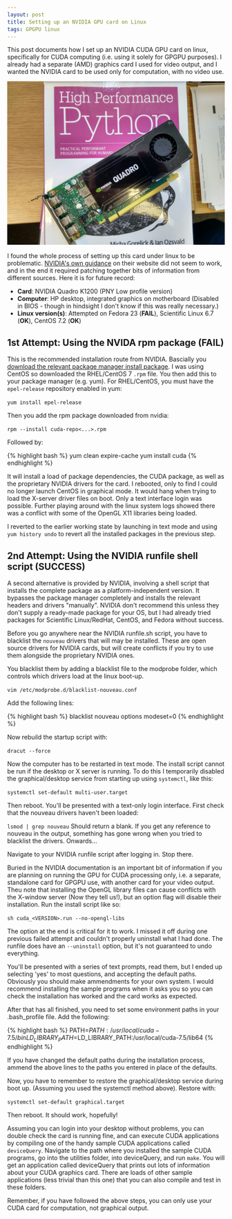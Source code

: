```yaml
---
layout: post
title: Setting up an NVIDIA GPU card on Linux
tags: GPGPU linux
---
```


This post documents how I set up an NVIDIA CUDA GPU card on linux, specifically for CUDA computing (i.e. using it solely for GPGPU purposes). I already had a separate (AMD) graphics card I used for video output, and I wanted the NVIDIA card to be used only for computation, with no video use.

![Time for some PyCUDA...after hours trying to set the thing up](/images/IMG_20160806_132707.jpg)

I found the whole process of setting up this card under linux to be problematic. [NVIDIA's own guidance](http://docs.nvidia.com/cuda/cuda-getting-started-guide-for-linux/#axzz4IzSIPWBM) on their website did not seem to work, and in the end it required patching together bits of information from different sources. Here it is for future record:

* **Card**: NVIDIA Quadro K1200 (PNY Low profile version)
* **Computer**: HP desktop, integrated graphics on motherboard (Disabled in BIOS - though in hindsight I don't know if this was really necessary.)
* **Linux version(s)**: Attempted on Fedora 23 (**FAIL**), Scientific Linux 6.7 (**OK**), CentOS 7.2 (**OK**)

## 1st Attempt: Using the NVIDA rpm package (**FAIL**)

This is the recommended installation route from NVIDIA. Bascially you [download the relevant package manager install package](https://developer.nvidia.com/cuda-downloads). I was using CentOS so downloaded the RHEL/CentOS 7 `.rpm` file. You then add this to your package manager (e.g. yum). For RHEL/CentOS, you must have the `epel-release` repository enabled in yum:

`yum install epel-release`

Then you add the rpm package downloaded from nvidia:

`rpm --install cuda-repo<...>.rpm`

Followed by:

{% highlight bash %}
yum clean expire-cache
yum install cuda
{% endhighlight %}

It will install a load of package dependencies, the CUDA package, as well as the proprietary NVIDIA drivers for the card. I rebooted, only to find I could no longer launch CentOS in graphical mode. It would hang when trying to load the X-server driver files on boot. Only a text interface login was possible. Further playing around with the linux system logs showed there was a conflict with some of the OpenGL X11 libraries being loaded. 

I reverted to the earlier working state by launching in text mode and using `yum history undo` to revert all the installed packages in the previous step.

## 2nd Attempt: Using the NVIDIA runfile shell script (**SUCCESS**)

A second alternative is provided by NVIDIA, involving a shell script that installs the complete package as a platform-independent version. It bypasses the package manager completely and installs the relevant headers and drivers "manually". NVIDIA don't recommend this unless they don't supply a ready-made package for your OS, but I had already tried packages for Scientific Linux/RedHat, CentOS, and Fedora without success.

Before you go anywhere near the NVIDIA runfile.sh script, you have to blacklist the `nouveau` drivers that will may be installed. These are open source drivers for NVIDIA cards, but will create conflicts if you try to use them alongside the proprietary NVIDIA ones.

You blacklist them by adding a blacklist file to the modprobe folder, which controls which drivers load at the linux boot-up.

`vim /etc/modprobe.d/blacklist-nouveau.conf`

Add the following lines:

{% highlight bash %}
blacklist nouveau
options modeset=0
{% endhighlight %}

Now rebuild the startup script with:

`dracut --force`

Now the computer has to be restarted in text mode. The install script cannot be run if the desktop or X server is running. To do this I temporarily disabled the graphical/desktop service from starting up using `systemctl`, like this:

`systemctl set-default multi-user.target`

Then reboot. You'll be presented with a text-only login interface. First check that the nouveau drivers haven't been loaded:

`lsmod | grep nouveau` Should return a blank. If you get any reference to nouveau in the output, something has gone wrong when you tried to blacklist the drivers. Onwards...

Navigate to your NVIDIA runfile script after logging in. Stop there. 

Buried in the NVIDIA documentation is an important bit of information if you are planning on running the GPU for CUDA processing only, i.e. a separate, standalone card for GPGPU use, with another card for your video output. Theu note that installing the OpenGL library files can cause conflicts with the X-window server (Now they tell us!), but an option flag will disable their installation. Run the install script like so:

`sh cuda_<VERSION>.run --no-opengl-libs`

The option at the end is critical for it to work. I missed it off during one previous failed attempt and couldn't properly uninstall what I had done. The runfile does have an `--uninstall` option, but it's not guaranteed to undo everything.

You'll be presented with a series of text prompts, read them, but I ended up selecting 'yes' to most questions, and accepting the default paths. Obviously you should make ammendments for your own system. I would recommend installing the sample programs when it asks you so you can check the installation has worked and the card works as expected.

After that has all finished, you need to set some environment paths in your .bash_profile file. Add the following:

{% highlight bash %}
PATH=$PATH:/usr/local/cuda-7.5/bin
LD_LIBRARY_PATH=$LD_LIBRARY_PATH:/usr/local/cuda-7.5/lib64
{% endhighlight %}

If you have changed the default paths during the installation process, ammend the above lines to the paths you entered in place of the defaults.

Now, you have to remember to restore the graphical/desktop service during boot up. (Assuming you used the systemctl method above). Restore with:

`systemctl set-default graphical.target`

Then reboot. It should work, hopefully!

Assuming you can login into your desktop without problems, you can double check the card is running fine, and can execute CUDA applications by compiling one of the handy sample CUDA applications called `deviceQuery`. Navigate to the path where you installed the sample CUDA programs, go into the utilities folder, into deviceQuery, and run `make`. You will get an application called deviceQuery that prints out lots of information about your CUDA graphics card. There are loads of other sample applications (less trivial than this one) that you can also compile and test in these folders. 

Remember, if you have followed the above steps, you can only use your CUDA card for computation, not graphical output. 



